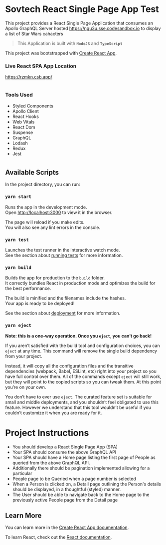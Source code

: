 # Sovtech React Single Page App Test

This project provides a React Single Page Application that consumes an Apollo GraphQL Server
hosted https://ngu3u.sse.codesandbox.io to display a list of Star Wars cahacters

> This Application is built with **`NodeJS`** and **`TypeScript`**

This project was bootstrapped with [Create React App](https://github.com/facebook/create-react-app).


### Live React SPA App Location
https://rzmkn.csb.app/
#
### Tools Used
- Styled Components
- Apollo Client
- React Hooks
- Web Vitals
- React Dom
- Suspense
- GraphQL
- Lodash
- Redux
- Jest
#

## Available Scripts

In the project directory, you can run:

### `yarn start`

Runs the app in the development mode.\
Open [http://localhost:3000](http://localhost:3000) to view it in the browser.

The page will reload if you make edits.\
You will also see any lint errors in the console.

### `yarn test`

Launches the test runner in the interactive watch mode.\
See the section about [running tests](https://facebook.github.io/create-react-app/docs/running-tests) for more information.

### `yarn build`

Builds the app for production to the `build` folder.\
It correctly bundles React in production mode and optimizes the build for the best performance.

The build is minified and the filenames include the hashes.\
Your app is ready to be deployed!

See the section about [deployment](https://facebook.github.io/create-react-app/docs/deployment) for more information.

### `yarn eject`

**Note: this is a one-way operation. Once you `eject`, you can’t go back!**

If you aren’t satisfied with the build tool and configuration choices, you can `eject` at any time. This command will remove the single build dependency from your project.

Instead, it will copy all the configuration files and the transitive dependencies (webpack, Babel, ESLint, etc) right into your project so you have full control over them. All of the commands except `eject` will still work, but they will point to the copied scripts so you can tweak them. At this point you’re on your own.

You don’t have to ever use `eject`. The curated feature set is suitable for small and middle deployments, and you shouldn’t feel obligated to use this feature. However we understand that this tool wouldn’t be useful if you couldn’t customize it when you are ready for it.

#

# Project Instructions
- You should develop a React Single Page App (SPA)
- Your SPA should consume the above GraphQL API
- Your SPA should have a Home page listing the first page of People as queried from the above GraphQL API.
- Additionally there should be pagination implemented allowing for a particular
- People page to be Queried when a page number is selected
- When a Person is clicked on, a Detail page outlining the Person's details should be displayed, in a thoughtful (styled) manner.
- The User should be able to navigate back to the Home page to the previously active People page from the Detail page

## Learn More

You can learn more in the [Create React App documentation](https://facebook.github.io/create-react-app/docs/getting-started).

To learn React, check out the [React documentation](https://reactjs.org/).
